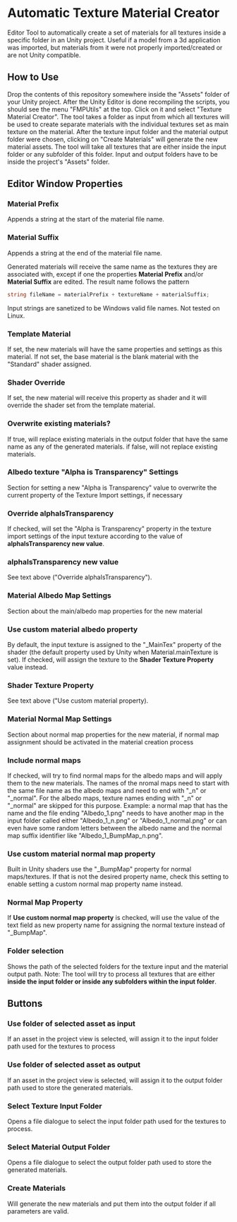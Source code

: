 # Automatic Texture Material Creator

Editor Tool to automatically create a set of materials for all textures inside a specific folder in an Unity project. Useful if a model from a 3d application was imported, but materials from it were not properly imported/created or are not Unity compatible. 

## How to Use

Drop the contents of this repository somewhere inside the "Assets" folder of your Unity project. After the Unity Editor is done recompiling the scripts, you should see the menu "FMPUtils" at the top. Click on it and select "Texture Material Creator". The tool takes a folder as input from which all textures will be used to create separate materials with the individual textures set as main texture on the material. After the texture input folder and the material output folder were chosen, clicking on "Create Materials" will generate the new material assets. The tool will take all textures that are either inside the input folder or any subfolder of this folder. Input and output folders have to be inside the project's "Assets" folder. 


## Editor Window Properties


### **Material Prefix**

Appends a string at the start of the material file name. 

### **Material Suffix**

Appends a string at the end of the material file name. 

Generated materials will receive the same name as the textures they are associated with, except if one the properties **Material Prefix** and/or **Material Suffix** are edited. The result name follows the pattern 
```cs
string fileName = materialPrefix + textureName + materialSuffix;
```
Input strings are sanetized to be Windows valid file names. Not tested on Linux. 

### **Template Material**

If set, the new materials will have the same properties and settings as this material. If not set, the base material is the blank material with the "Standard" shader assigned. 

### **Shader Override**

If set, the new material will receive this property as shader and it will override the shader set from the template material. 

### **Overwrite existing materials?**

If true, will replace existing materials in the output folder that have the same name as any of the generated materials. if false, will not replace existing materials. 

### Albedo texture "Alpha is Transparency" Settings

Section for setting a new "Alpha is Transparency" value to overwrite the current property of the Texture Import settings, if necessary

### **Override alphaIsTransparency**

If checked, will set the "Alpha is Transparency" property in the texture import settings of the input texture according to the value of **alphaIsTransparency new value**. 

### **alphaIsTransparency new value**

See text above ("Override alphaIsTransparency"). 

### **Material Albedo Map Settings**

Section about the main/albedo map properties for the new material

### **Use custom material albedo property**

By default, the input texture is assigned to the "_MainTex" property of the shader (the default property used by Unity when Material.mainTexture is set). If checked, will assign the texture to the **Shader Texture Property** value instead. 

### **Shader Texture Property**

See text above ("Use custom material property). 

### **Material Normal Map Settings**

Section about normal map properties for the new material, if normal map assignment should be activated in the material creation process

### **Include normal maps**

If checked, will try to find normal maps for the albedo maps and will apply them to the new materials. The names of the nromal maps need to start with the same file name as the albedo maps and need to end with "_n" or "_normal". For the albedo maps, texture names ending with "_n" or "_normal" are skipped for this purpose. Example: a normal map that has the name and the file ending "Albedo_1.png" needs to have another map in the input folder called either "Albedo_1_n.png" or "Albedo_1_normal.png" or can even have some random letters between the albedo name and the normal map suffix identifier like "Albedo_1_BumpMap_n.png". 

### **Use custom material normal map property**

Built in Unity shaders use the "_BumpMap" property for normal maps/textures. If that is not the desired property name, check this setting to enable setting a custom normal map property name instead. 

### **Normal Map Property**

If **Use custom normal map property** is checked, will use the value of the text field as new property name for assigning the normal texture instead of "_BumpMap". 

### **Folder selection**

Shows the path of the selected folders for the texture input and the material output path. Note: The tool will try to process all textures that are either **inside the input folder or inside any subfolders within the input folder**. 


## Buttons

### **Use folder of selected asset as input**

If an asset in the project view is selected, will assign it to the input folder path used for the textures to process

### **Use folder of selected asset as output**

If an asset in the project view is selected, will assign it to the output folder path used to store the generated materials. 

### **Select Texture Input Folder**

Opens a file dialogue to select the input folder path used for the textures to process. 

### **Select Material Output Folder**

Opens a file dialogue to select the output folder path used to store the generated materials. 

### **Create Materials**

Will generate the new materials and put them into the output folder if all parameters are valid. 